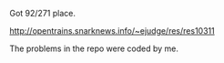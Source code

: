 Got 92/271 place.

http://opentrains.snarknews.info/~ejudge/res/res10311

The problems in the repo were coded by me.

